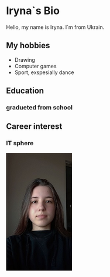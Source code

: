 # Iryna`s Bio

Hello, my name is Iryna. I`m from Ukrain.

## My hobbies

- Drawing
- Computer games
- Sport, exspesially dance

## Education

### gradueted from school

## Career interest

### IT sphere

![myphoto](./img/iryna.photo.jpg)
